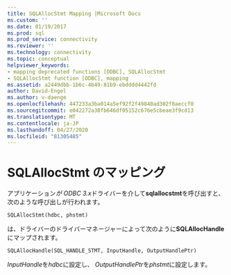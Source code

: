 ```yaml
---
title: SQLAllocStmt Mapping |Microsoft Docs
ms.custom: ''
ms.date: 01/19/2017
ms.prod: sql
ms.prod_service: connectivity
ms.reviewer: ''
ms.technology: connectivity
ms.topic: conceptual
helpviewer_keywords:
- mapping deprecated functions [ODBC], SQLAllocStmt
- SQLAllocStmt function [ODBC], mapping
ms.assetid: a2449dbb-1b6c-4b49-81b9-ebdddd4442fd
author: David-Engel
ms.author: v-daenge
ms.openlocfilehash: 447233a3ba014a5ef92f2f49840ad302f8aeccf0
ms.sourcegitcommit: e042272a38fb646df05152c676e5cbeae3f9cd13
ms.translationtype: MT
ms.contentlocale: ja-JP
ms.lasthandoff: 04/27/2020
ms.locfileid: "81305485"
---
```

# <a name="sqlallocstmt-mapping"></a>SQLAllocStmt のマッピング
アプリケーション*が ODBC 3.x*ドライバーを介して**sqlallocstmt**を呼び出すと、次のような呼び出しが行われます。  
  
```  
SQLAllocStmt(hdbc, phstmt)  
```  
  
 は、ドライバーのドライバーマネージャーによって次のように**SQLAllocHandle**にマップされます。  
  
```  
SQLAllocHandle(SQL_HANDLE_STMT, InputHandle, OutputHandlePtr)  
```  
  
 *InputHandle*を*hdbc*に設定し、 *OutputHandlePtr*を*phstmt*に設定します。
